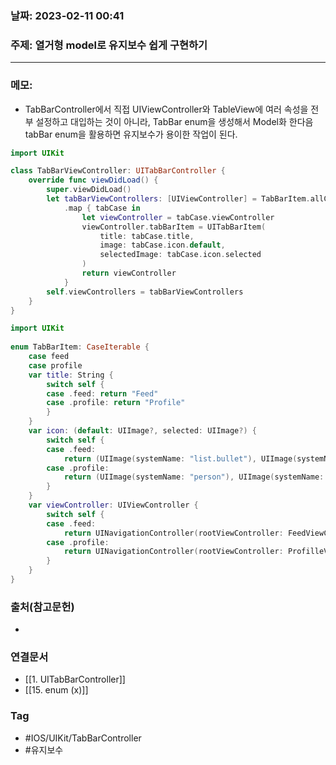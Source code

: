 ### 날짜: 2023-02-11 00:41

### 주제:  열거형 model로 유지보수 쉽게 구현하기
---
### 메모: 
- TabBarController에서 직접 UIViewController와 TableView에 여러 속성을 전부 설정하고 대입하는 것이 아니라, TabBar enum을 생성해서 Model화 한다음 tabBar enum을 활용하면 유지보수가 용이한 작업이 된다. 
~~~ swift 
import UIKit

class TabBarViewController: UITabBarController {
    override func viewDidLoad() {
        super.viewDidLoad()
        let tabBarViewControllers: [UIViewController] = TabBarItem.allCases
            .map { tabCase in
                let viewController = tabCase.viewController
                viewController.tabBarItem = UITabBarItem(
                    title: tabCase.title,
                    image: tabCase.icon.default,
                    selectedImage: tabCase.icon.selected
                )
                return viewController
            }
        self.viewControllers = tabBarViewControllers
    }
}
~~~

~~~ swift
import UIKit
  
enum TabBarItem: CaseIterable {
    case feed
    case profile
    var title: String {
        switch self {
        case .feed: return "Feed"
        case .profile: return "Profile"
        }
    }
    var icon: (default: UIImage?, selected: UIImage?) {
        switch self {
        case .feed:
            return (UIImage(systemName: "list.bullet"), UIImage(systemName: "list.bullet"))
        case .profile:
            return (UIImage(systemName: "person"), UIImage(systemName: "person.fill"))
        }
    }
    var viewController: UIViewController {
        switch self {
        case .feed:
            return UINavigationController(rootViewController: FeedViewControler())
        case .profile:
            return UINavigationController(rootViewController: ProfilleViewController())
        }
    }
}
~~~

### 출처(참고문헌) 
- 

### 연결문서 
- [[1. UITabBarController]]
- [[15. enum (x)]]

### Tag
- #IOS/UIKit/TabBarController
- #유지보수 
